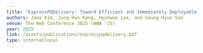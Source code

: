 ```yaml
---
title: "ExpressPQDelivery: Toward Efficient and Immediately Deployable Post-Quantum Key Delivery for Web-of-Things"
authors: Jane Kim, Jung-Hun Kang, Hyunwoo Lee, and Seung-Hyun Seo
venue: The Web Conference 2025 (WWW '25)
year: 2025
link: /assets/publications/expresspqdelivery.pdf
type: international
---
```

